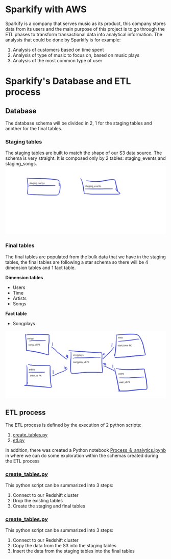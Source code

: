 # Sparkify with AWS

Sparkify is a company that serves music as its product, this company stores data from its users and the main purpose of this project is to go through the ETL phases to transform transactional data into analytical information. The analysis that could be done by Sparkify is for example:
1. Analysis of customers based on time spent
2. Analysis of type of music to focus on, based on music plays
3. Analysis of the most common type of user

# Sparkify's Database and ETL process

## Database
The database schema will be divided in 2, 1 for the staging tables and another for the final tables.

### Staging tables
The staging tables are built to match the shape of our S3 data source. The schema is very straight. It is composed only by 2 tables: staging_events and staging_songs.
![staging tables](staging_tables_AWS.png "Staging tables schema")

### Final tables
The final tables are populated from the bulk data that we have in the staging tables, the final tables are following a star schema so there will be 4 dimension tables and 1 fact table.

**Dimension tables**
- Users
- Time
- Artists
- Songs

**Fact table**
- Songplays

![final tables](final_tables_AWS.png "final tables schema")

## ETL process
The ETL process is defined by the execution of 2 python scripts:
1. [create_tables.py](create_tables.py)
2. [etl.py](etl.py)

In addition, there was created a Python notebook [Process_&_analytics.ipynb](Process_&_analytics.ipynb) in where we can do some exploration within the schemas created during the ETL process

### [create_tables.py](create_tables.py)
This python script can be summarized into 3 steps:
1. Connect to our Redshift cluster
2. Drop the existing tables
3. Create the staging and final tables

### [create_tables.py](create_tables.py)
This python script can be summarized into 3 steps:
1. Connect to our Redshift cluster
2. Copy the data from the S3 into the staging tables
3. Insert the data from the staging tables into the final tables
